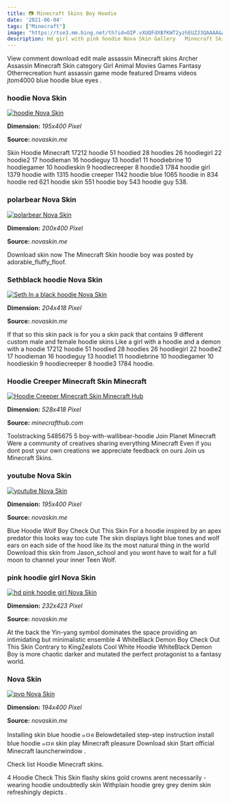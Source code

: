 ```yaml
---
title: 📷 Minecraft Skins Boy Hoodie
date: '2021-06-04'
tags: ["Minecraft"]
image: "https://tse3.mm.bing.net/th?id=OIP.vXUQFdXBfKWT2yzhEUZJ3QAAAA&amp;pid=15.1"
description: Hd girl with pink hoodie Nova Skin Gallery   Minecraft Skins from NovaSkin Editor Isa Méndez Minecraft Grey Glass Purple Glass Oak Logs Brown Mushroom Horse
---
```




View comment download edit male assassin Minecraft skins Archer Assassin Minecraft Skin category Girl Animal Movies Games Fantasy Otherrecreation hunt assassin game mode featured Dreams videos jtom4000 blue hoodie blue eyes .



### hoodie Nova Skin

[![hoodie  Nova Skin](http://lh3.googleusercontent.com/YnFc2_wjsQXqyCMVp7gaN2xosCBZ8NA8PpK1fYW7eG44oLfnCPlysa4HdlvUidllhi-fRqRaz355iYynqwyWZmA=s400)](http://lh3.googleusercontent.com/YnFc2_wjsQXqyCMVp7gaN2xosCBZ8NA8PpK1fYW7eG44oLfnCPlysa4HdlvUidllhi-fRqRaz355iYynqwyWZmA=s400)


**Dimension:** _195x400 Pixel_ 

**Source:** _novaskin.me_ 


Skin Hoodie Minecraft 17212 hoodie 51 hoodied 28 hoodies 26 hoodiegirl 22 hoodie2 17 hoodieman 16 hoodieguy 13 hoodie1 11 hoodiebrine 10 hoodiegamer 10 hoodieskin 9 hoodiecreeper 8 hoodie3 1784 hoodie girl 1379 hoodie with 1315 hoodie creeper 1142 hoodie blue 1065 hoodie in 834 hoodie red 621 hoodie skin 551 hoodie boy 543 hoodie guy 538.


### polarbear Nova Skin

[![polarbear  Nova Skin](https://lh3.googleusercontent.com/sL8LJXKFrpr6_ab743piLUCFCOFW2xElsUviMNSvjEsh_Lu5rsbgU6Fsdz-KEpxjzLSgR5OAb84K93bPEyhFfWU=s400)](https://lh3.googleusercontent.com/sL8LJXKFrpr6_ab743piLUCFCOFW2xElsUviMNSvjEsh_Lu5rsbgU6Fsdz-KEpxjzLSgR5OAb84K93bPEyhFfWU=s400)


**Dimension:** _200x400 Pixel_ 

**Source:** _novaskin.me_ 


Download skin now The Minecraft Skin hoodie boy was posted by adorable_fluffy_floof.


### Sethblack hoodie Nova Skin

[![Seth In a black hoodie  Nova Skin](https://lh3.googleusercontent.com/m9msHgMCGSMTdTheCFpK6FKjolH8fCbrthhvazU7Ew8ptNedcs4Qd_OJOeEObct8jThEZs5ZEVifUG2X-CeNJIc=s500)](https://lh3.googleusercontent.com/m9msHgMCGSMTdTheCFpK6FKjolH8fCbrthhvazU7Ew8ptNedcs4Qd_OJOeEObct8jThEZs5ZEVifUG2X-CeNJIc=s500)


**Dimension:** _204x418 Pixel_ 

**Source:** _novaskin.me_ 


If that so this skin pack is for you a skin pack that contains 9 different custom male and female hoodie skins Like a girl with a hoodie and a demon with a hoodie 17212 hoodie 51 hoodied 28 hoodies 26 hoodiegirl 22 hoodie2 17 hoodieman 16 hoodieguy 13 hoodie1 11 hoodiebrine 10 hoodiegamer 10 hoodieskin 9 hoodiecreeper 8 hoodie3 1784 hoodie.


### Hoodie Creeper Minecraft Skin Minecraft 

[![Hoodie Creeper  Minecraft Skin  Minecraft Hub](http://minecrafthub.com/uploads/skins_3d/51986.png)](http://minecrafthub.com/uploads/skins_3d/51986.png)


**Dimension:** _528x418 Pixel_ 

**Source:** _minecrafthub.com_ 


Toolstracking 5485675 5 boy-with-wallibear-hoodie Join Planet Minecraft Were a community of creatives sharing everything Minecraft Even if you dont post your own creations we appreciate feedback on ours Join us Minecraft Skins.


### youtube Nova Skin

[![youtube  Nova Skin](http://lh3.googleusercontent.com/jLFR23bnU7rdggR68MZ_RqoRTSknJTOfDY3OiOlFOS0YcRYl5ktfLnHrpQhaT-6ONoI31Oq_xlIdRtLep-WD_w=s400)](http://lh3.googleusercontent.com/jLFR23bnU7rdggR68MZ_RqoRTSknJTOfDY3OiOlFOS0YcRYl5ktfLnHrpQhaT-6ONoI31Oq_xlIdRtLep-WD_w=s400)


**Dimension:** _195x400 Pixel_ 

**Source:** _novaskin.me_ 


Blue Hoodie Wolf Boy Check Out This Skin For a hoodie inspired by an apex predator this looks way too cute The skin displays light blue tones and wolf ears on each side of the hood like its the most natural thing in the world Download this skin from Jason_school and you wont have to wait for a full moon to channel your inner Teen Wolf.


### pink hoodie girl Nova Skin

[![hd pink hoodie girl  Nova Skin](https://lh3.googleusercontent.com/WOKSgR5-Egd1jLjHdIKRRXbkBtD52aMvjN8519wc0Pb3DOkADxhkRJ2UbgVrqS81JEBgpEMhhS3tYPDGnQzL4-U)](https://lh3.googleusercontent.com/WOKSgR5-Egd1jLjHdIKRRXbkBtD52aMvjN8519wc0Pb3DOkADxhkRJ2UbgVrqS81JEBgpEMhhS3tYPDGnQzL4-U)


**Dimension:** _232x423 Pixel_ 

**Source:** _novaskin.me_ 


At the back the Yin-yang symbol dominates the space providing an intimidating but minimalistic ensemble 4 WhiteBlack Demon Boy Check Out This Skin Contrary to KingZealots Cool White Hoodie WhiteBlack Demon Boy is more chaotic darker and mutated the perfect protagonist to a fantasy world.


###  Nova Skin

[![pvp  Nova Skin](https://lh3.googleusercontent.com/hWRzdr7wraSeuNjIYmGUeyJMjj5uwz7UZJT5YPRjeKIwONRCit57uWhvyHHnPl5sb1xhnhqlOBNzF0FXe0bH=s400)](https://lh3.googleusercontent.com/hWRzdr7wraSeuNjIYmGUeyJMjj5uwz7UZJT5YPRjeKIwONRCit57uWhvyHHnPl5sb1xhnhqlOBNzF0FXe0bH=s400)


**Dimension:** _194x400 Pixel_ 

**Source:** _novaskin.me_ 



Installing skin blue hoodie ๑ㅁฅ Belowdetailed step-step instruction install blue hoodie ๑ㅁฅ skin play Minecraft pleasure Download skin Start official Minecraft launcherwindow .


Check list Hoodie Minecraft skins.


4 Hoodie Check This Skin flashy skins gold crowns arent necessarily -wearing hoodie undoubtedly skin Withplain hoodie grey grey denim skin refreshingly depicts .




